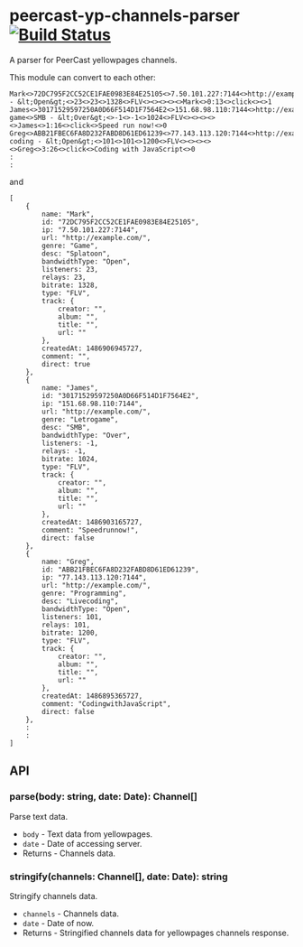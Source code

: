 peercast-yp-channels-parser [![Build Status](https://travis-ci.org/progre/peercast-yp-channels-parser.svg?branch=master)](https://travis-ci.org/progre/peercast-yp-channels-parser)
====

A parser for PeerCast yellowpages channels.

This module can convert to each other:

```
Mark<>72DC795F2CC52CE1FAE0983E84E25105<>7.50.101.227:7144<>http://example.com/<>Game<>Splatoon - &lt;Open&gt;<>23<>23<>1328<>FLV<><><><><>Mark<>0:13<>click<><>1
James<>30171529597250A0D66F514D1F7564E2<>151.68.98.110:7144<>http://example.com/<>Letro game<>SMB - &lt;Over&gt;<>-1<>-1<>1024<>FLV<><><><><>James<>1:16<>click<>Speed run now!<>0
Greg<>ABB21FBEC6FA8D232FABD8D61ED61239<>77.143.113.120:7144<>http://example.com/<>Programming<>Live coding - &lt;Open&gt;<>101<>101<>1200<>FLV<><><><><>Greg<>3:26<>click<>Coding with JavaScript<>0
:
:
```

and

```
[
    {
        name: "Mark",
        id: "72DC795F2CC52CE1FAE0983E84E25105",
        ip: "7.50.101.227:7144",
        url: "http://example.com/",
        genre: "Game",
        desc: "Splatoon",
        bandwidthType: "Open",
        listeners: 23,
        relays: 23,
        bitrate: 1328,
        type: "FLV",
        track: {
            creator: "",
            album: "",
            title: "",
            url: ""
        },
        createdAt: 1486906945727,
        comment: "",
        direct: true
    },
    {
        name: "James",
        id: "30171529597250A0D66F514D1F7564E2",
        ip: "151.68.98.110:7144",
        url: "http://example.com/",
        genre: "Letrogame",
        desc: "SMB",
        bandwidthType: "Over",
        listeners: -1,
        relays: -1,
        bitrate: 1024,
        type: "FLV",
        track: {
            creator: "",
            album: "",
            title: "",
            url: ""
        },
        createdAt: 1486903165727,
        comment: "Speedrunnow!",
        direct: false
    },
    {
        name: "Greg",
        id: "ABB21FBEC6FA8D232FABD8D61ED61239",
        ip: "77.143.113.120:7144",
        url: "http://example.com/",
        genre: "Programming",
        desc: "Livecoding",
        bandwidthType: "Open",
        listeners: 101,
        relays: 101,
        bitrate: 1200,
        type: "FLV",
        track: {
            creator: "",
            album: "",
            title: "",
            url: ""
        },
        createdAt: 1486895365727,
        comment: "CodingwithJavaScript",
        direct: false
    },
    :
    :
]
```

API
----

### parse(body: string, date: Date): Channel[]

Parse text data.

* `body` - Text data from yellowpages.
* `date` - Date of accessing server.
* Returns - Channels data.

### stringify(channels: Channel[], date: Date): string

Stringify channels data.

* `channels` - Channels data.
* `date` - Date of now.
* Returns - Stringified channels data for yellowpages channels response.
